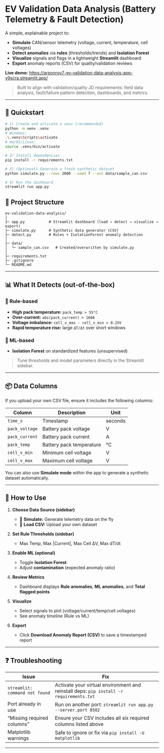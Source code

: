 # EV Validation Data Analysis (Battery Telemetry & Fault Detection)

A simple, explainable project to:
- **Simulate** CAN/sensor telemetry (voltage, current, temperature, cell voltages)
- **Detect anomalies** via **rules** (thresholds/trends) and **Isolation Forest**
- **Visualize** signals and flags in a lightweight **Streamlit** dashboard
- **Export** anomaly reports (CSV) for quality/validation reviews

**Live demo:** https://arponroy7-ev-validation-data-analysis-app-y9scra.streamlit.app/

> Built to align with validation/quality JD requirements: field data analysis, fault/failure pattern detection, dashboards, and metrics.

---

## 🔧 Quickstart

```bash
# 1) Create and activate a venv (recommended)
python -m venv .venv
# Windows:
.\.venv\Scripts\activate
# macOS/Linux:
source .venv/bin/activate

# 2) Install dependencies
pip install -r requirements.txt

# 3) (Optional) Generate a fresh synthetic dataset
python simulate.py --rows 2000 --seed 7 --out data/sample_can.csv

# 4) Run the dashboard
streamlit run app.py
```
## 📁 Project Structure

```
ev-validation-data-analysis/
│
├─ app.py           # Streamlit dashboard (load → detect → visualize → export)
├─ simulate.py      # Synthetic data generator (CSV)
├─ detect.py        # Rules + IsolationForest anomaly detection
│
├─ data/
│  └─ sample_can.csv   # Created/overwritten by simulate.py
│
├─ requirements.txt
├─ .gitignore
└─ README.md
```

---
## 📊 What It Detects (out-of-the-box)

### 🔹 Rule-based
- **High pack temperature:** `pack_temp > 55°C`  
- **Over-current:** `abs(pack_current) > 160A`  
- **Voltage imbalance:** `cell_v_max - cell_v_min > 0.25V`  
- **Rapid temperature rise:** large `ΔT/Δt` over short windows  

### 🔹 ML-based
- **Isolation Forest** on standardized features (unsupervised)  

> Tune thresholds and model parameters directly in the Streamlit sidebar.

---

## 📦 Data Columns

If you upload your own CSV file, ensure it includes the following columns:

| Column | Description | Unit |
|---------|--------------|------|
| `time_s` | Timestamp | seconds |
| `pack_voltage` | Battery pack voltage | V |
| `pack_current` | Battery pack current | A |
| `pack_temp` | Battery pack temperature | °C |
| `cell_v_min` | Minimum cell voltage | V |
| `cell_v_max` | Maximum cell voltage | V |

You can also use **Simulate mode** within the app to generate a synthetic dataset automatically.

---

## 🧰 How to Use

1. **Choose Data Source (sidebar)**
   - 🧪 **Simulate:** Generate telemetry data on the fly  
   - 📂 **Load CSV:** Upload your own dataset  

2. **Set Rule Thresholds (sidebar)**
   - Max Temp, Max \|Current\|, Max Cell ΔV, Max dT/dt  

3. **Enable ML (optional)**
   - Toggle **Isolation Forest**  
   - Adjust **contamination** (expected anomaly ratio)  

4. **Review Metrics**
   - Dashboard displays **Rule anomalies**, **ML anomalies**, and **Total flagged points**

5. **Visualize**
   - Select signals to plot (voltage/current/temp/cell voltages)  
   - See anomaly timeline (Rule vs ML)  

6. **Export**
   - Click **Download Anomaly Report (CSV)** to save a timestamped report  

---

## ❓ Troubleshooting

| Issue | Fix |
|-------|-----|
| `streamlit: command not found` | Activate your virtual environment and reinstall deps: `pip install -r requirements.txt` |
| Port already in use | Run on another port: `streamlit run app.py --server.port 8502` |
| “Missing required columns” | Ensure your CSV includes all six required columns listed above |
| Matplotlib warnings | Safe to ignore or fix via `pip install -U matplotlib` |

---
